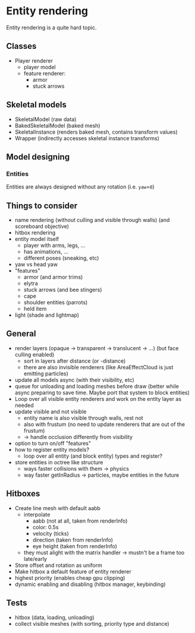 # Entity rendering

Entity rendering is a quite hard topic.

## Classes

- Player renderer
    - player model
    - feature renderer:
        - armor
        - stuck arrows

## Skeletal models

- SkeletalModel (raw data)
- BakedSkeletalModel (baked mesh)
- SkeletalInstance (renders baked mesh, contains transform values)
- Wrapper (indirectly accesses skeletal instance transforms)

## Model designing

### Entities

Entities are always designed without any rotation (i.e. `yaw`=`0`)

## Things to consider

- name rendering (without culling and visible through walls) (and scoreboard objective)
- hitbox rendering
- entity model itself
    - player with arms, legs, ...
    - has animations, ...
    - different poses (sneaking, etc)
- yaw vs head yaw
- "features"
    - armor (and armor trims)
    - elytra
    - stuck arrows (and bee stingers)
    - cape
    - shoulder entities (parrots)
    - held item
- light (shade and lightmap)

## General

- render layers (opaque -> transparent -> translucent -> ...) (but face culling enabled)
    - sort in layers after distance (or -distance)
    - there are also invisible renderers (like AreaEffectCloud is just emitting particles)
- update all models async (with their visibility, etc)
- queue for unloading and loading meshes before draw (better while async preparing to save time. Maybe port that system to block entities)
- Loop over all visible entity renderers and work on the entity layer as needed
- update visible and not visible
    - entity name is also visible through walls, rest not
    - also with frustum (no need to update renderers that are out of the frustum)
    - -> handle occlusion differently from visibility
- option to turn on/off "features"
- how to register entity models?
    - loop over all entity (and block entity) types and register?
- store entities in octree like structure
    - ways faster collisions with them -> physics
    - way faster getInRadius -> particles, maybe entities in the future

## Hitboxes

- Create line mesh with default aabb
    - interpolate
        - aabb (not at all, taken from renderInfo)
        - color: 0.5s
        - velocity (ticks)
        - direction (taken from renderInfo)
        - eye height (taken from renderInfo)
    - they must alight with the matrix handler -> mustn't be a frame too late/early
- Store offset and rotation as uniform
- Make hitbox a default feature of entity renderer
- highest priority (enables cheap gpu clipping)
- dynamic enabling and disabling (hitbox manager, keybinding)

## Tests

- hitbox (data, loading, unloading)
- collect visible meshes (with sorting, priority type and distance)
